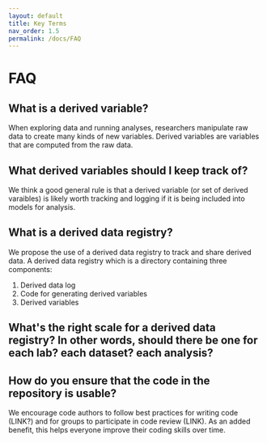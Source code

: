 ```yaml
---
layout: default
title: Key Terms 
nav_order: 1.5
permalink: /docs/FAQ
---
```


# FAQ

## What is a derived variable? 
When exploring data and running analyses, researchers manipulate raw data to create many kinds of new variables. Derived variables are variables that are computed from the raw data.

## What derived variables should I keep track of? 
We think a good general rule is that a derived variable (or set of derived varaibles) is likely worth tracking and logging if it is being included into models for analysis.

## What is a derived data registry? 
We propose the use of a derived data registry to track and share derived data. A derived data registry which is a directory containing three components: 
1. Derived data log
2. Code for generating derived variables
3. Derived variables

## What's the right scale for a derived data registry? In other words, should there be one for each lab? each dataset? each analysis? 


## How do you ensure that the code in the repository is usable? 
We encourage code authors to follow best practices for writing code (LINK?) and for groups to participate in code review (LINK). As an added benefit, this helps everyone improve their coding skills over time.


